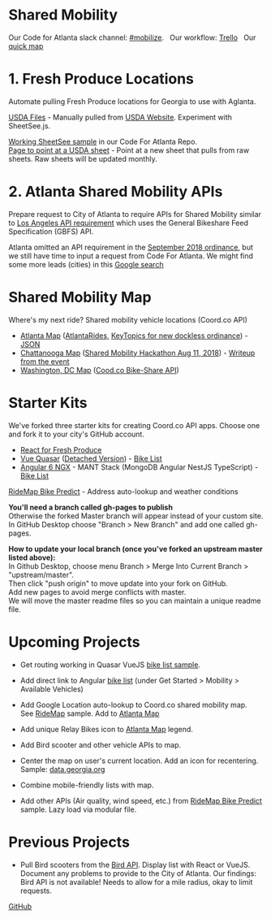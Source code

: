 # Shared Mobility

Our Code for Atlanta slack channel: [#mobilize](https://codeforatlanta.slack.com/messages/C9J705RRB). &nbsp; 
Our workflow: [Trello](https://trello.com/b/qAGKrRAP/mobilize) &nbsp; 
Our [quick map](https://data.georgia.org/#fresh)

# 1. Fresh Produce Locations

Automate pulling Fresh Produce locations for Georgia to use with Aglanta.

[USDA Files](https://drive.google.com/drive/folders/1ZLh0eATgikkfWz1GFlCPtES8gKo8Mctf?usp=sharing) - Manually pulled from [USDA Website](https://www.ams.usda.gov/services/local-regional/food-directories-listings). Experiment with SheetSee.js.  

[Working SheetSee sample](https://codeforatlanta.github.io/mobilize/map/) in our Code For Atlanta Repo.  
[Page to point at a USDA sheet](https://codeforatlanta.github.io/mobilize/map/fresh.html) - Point at a new sheet that pulls from raw sheets. Raw sheets will be updated monthly.

# 2. Atlanta Shared Mobility APIs

Prepare request to City of Atlanta to require APIs for Shared Mobility similar to [Los Angeles API requirement](http://policies.sharedusemobilitycenter.org/#/policies/1044) which uses the
General Bikeshare Feed Specification (GBFS) API.  

Atlanta omitted an API requirement in the [September 2018 ordinance](https://github.com/AtlantaRides/atlantarides.github.io/blob/master/resources/ordinance/Ordinance-18-O-1322-as-Substituted-by-PSLA-on-09-25-2018.pdf), but we still have time to input a request from Code For Atlanta. We might find some more leads (cities) in this [Google search](https://www.google.com/search?q=cities+that+require+APIs+from+shared+mobility+providers&oq=cities+that+require+APIs+from+shared+mobility+providers&aqs=chrome..69i57.13920j0j7&sourceid=chrome&ie=UTF-8)

# Shared Mobility Map

Where's my next ride? Shared mobility vehicle locations (Coord.co API)

- [Atlanta Map](atlanta/) ([AtlantaRides](https://github.com/AtlantaRides/atlantarides.github.io), [KeyTopics for new dockless ordinance](https://sharedmobility.github.io/atlanta/ordinance/2018/Dockless_KeyTopics_20180731.pdf)) - 
[JSON](https://api.coord.co/v1/bike/location?access_key=p9H_wRiQaoEoIKQBaJnA1oR77yCBY-6Z-AEku8bgJNk&latitude=33.7490&longitude=-84.3880&radius_km=10)
- [Chattanooga Map](chattanooga/) ([Shared Mobility Hackathon Aug 11, 2018](https://www.eventbrite.com/e/national-day-of-civic-hacking-tickets-48338457628)) - [Writeup from the event](https://connect.chattanooga.gov/ndoch_2018/)
- [Washington, DC Map](dc/) ([Cood.co Bike-Share API](https://coord.co/quickstart/bike-share))

# Starter Kits

We've forked three starter kits for creating Coord.co API apps.
Choose one and fork it to your city's GitHub account.

- [React for Fresh Produce](https://github.com/codeforatlanta/mobilize/)
- [Vue Quasar](https://github.com/DataPortal/coord-vue-quasar) ([Detached Version](https://github.com/DataPortal/coord-quasar)) - [Bike List](https://smartparks.github.io/)
- [Angular 6 NGX](https://github.com/DataPortal/coord-angular) - MANT Stack (MongoDB Angular NestJS TypeScript) - [Bike List](https://dataportal.github.io/coord-angular/dashboard/gridmap/grid-list)


[RideMap Bike Predict](https://github.com/SharedMobility/RideMap) - Address auto-lookup and weather conditions

<b>You'll need a branch called gh-pages to publish</b>  
Otherwise the forked Master branch will appear instead of your custom site.  
In GitHub Desktop choose "Branch > New Branch" and add one called gh-pages.

<b>How to update your local branch (once you've forked an upstream master listed above):</b>  
In Github Desktop, choose menu Branch > Merge Into Current Branch > "upstream/master".  
Then click "push origin" to move update into your fork on GitHub.  
Add new pages to avoid merge conflicts with master.  
We will move the master readme files so you can maintain a unique readme file.  

# Upcoming Projects

* Get routing working in Quasar VueJS [bike list sample](https://smartparks.github.io/).

* Add direct link to Angular [bike list](https://dataportal.github.io/coord-angular/dashboard/gridmap/grid-list) (under Get Started > Mobility > Available Vehicles)

* Add Google Location auto-lookup to Coord.co shared mobility map.  
See [RideMap](https://github.com/SharedMobility/RideMap) sample. Add to [Atlanta Map](atlanta/)

* Add unique Relay Bikes icon to [Atlanta Map](https://sharedmobility.github.io/atlanta/) legend.

* Add Bird scooter and other vehicle APIs to map.

* Center the map on user's current location. Add an icon for recentering. Sample: [data.georgia.org](https://data.georgia.org)

* Combine mobile-friendly lists with map.

* Add other APIs (Air quality, wind speed, etc.) from [RideMap Bike Predict](https://bikepredict.herokuapp.com/) sample. Lazy load via modular file.

# Previous Projects

* Pull Bird scooters from the [Bird API](https://github.com/ubahnverleih/WoBike/blob/master/Bird.md). Display list with React or VueJS. Document any problems to provide to the City of Atlanta. Our findings: Bird API is not available! Needs to allow for a mile radius, okay to limit requests.

<a href="https://github.com/SharedMobility/sharedmobility.github.io">GitHub</a>
